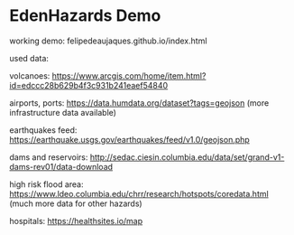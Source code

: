 # EdenHazards Demo
working demo: felipedeaujaques.github.io/index.html

used data:

volcanoes: https://www.arcgis.com/home/item.html?id=edccc28b629b4f3c931b241eaef54840

airports, ports: https://data.humdata.org/dataset?tags=geojson (more infrastructure data available)

earthquakes feed: https://earthquake.usgs.gov/earthquakes/feed/v1.0/geojson.php

dams and reservoirs: http://sedac.ciesin.columbia.edu/data/set/grand-v1-dams-rev01/data-download

high risk flood area: https://www.ldeo.columbia.edu/chrr/research/hotspots/coredata.html (much more data for other hazards)

hospitals: https://healthsites.io/map

